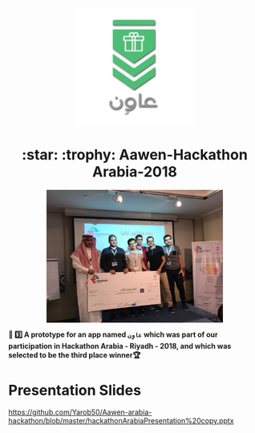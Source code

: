 <p align="center">
 <img align="center" src="https://github.com/Yarob50/Aawen-arabia-hackathon/blob/master/app-icon.png" width="240"/>
</p>
<h1 align="center"> :star: :trophy: Aawen-Hackathon Arabia-2018 </h1>
<p align="center">
 <img align="center" src="https://github.com/Yarob50/Aawen-arabia-hackathon/blob/master/Hackathon%20Arabia.jpg" width="70%"/>
</p>

**:star2: :three: A prototype for an app named `عاوِن` which was part of our participation in Hackathon Arabia - Riyadh - 2018, and which was selected to be the third place winner:trophy:**

# Presentation Slides
https://github.com/Yarob50/Aawen-arabia-hackathon/blob/master/hackathonArabiaPresentation%20copy.pptx


